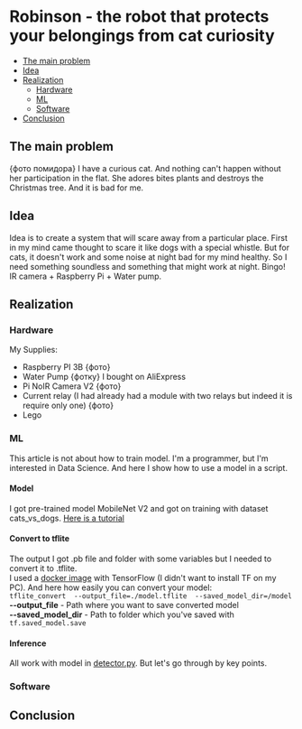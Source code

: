 # Robinson - the robot that protects your belongings from cat curiosity

* [The main problem](#the-main-problem)
* [Idea](#idea)
* [Realization](#realization)
  * [Hardware](#hardware)
  * [ML](#ml)
  * [Software](#software)
* [Conclusion](#conclusion)

## The main problem
{фото помидора}
I have a curious cat. And nothing can't happen without her participation in the flat. She adores bites plants and destroys the Christmas tree. And it is bad for me.
## Idea
Idea is to create a system that will scare away from a particular place. First in my mind came thought to scare it like dogs with a special whistle. But for cats, it doesn't work and some noise at night bad for my mind healthy.
So I need something soundless and something that might work at night. Bingo! IR camera + Raspberry Pi + Water pump.
## Realization
### Hardware
My Supplies:
 * Raspberry PI 3B {фото}
 * Water Pump {фотку} I bought on AliExpress
 * Pi NoIR Camera V2 {фото}
 * Current relay (I had already had a module with two relays but indeed it is require only one) {фото}
 * Lego
### ML
This article is not about how to train model. I'm a programmer, but I'm interested in Data Science. And here I show how to use a model in a script.
#### Model
I got pre-trained model MobileNet V2 and got on training with dataset cats_vs_dogs. [Here is a tutorial](https://www.tensorflow.org/tutorials/images/transfer_learning)
#### Convert to tflite 
The output I got .pb file and folder with some variables but I needed to convert it to .tflite.\
I used a [docker image](https://hub.docker.com/r/tensorflow/tensorflow/) with TensorFlow (I didn't want to install TF on my PC). And here how easily you can convert your model:\
`tflite_convert  --output_file=./model.tflite  --saved_model_dir=/model`\
**--output_file** - Path where you want to save converted model\
**--saved_model_dir** - Path to folder which you've saved with `tf.saved_model.save`
#### Inference
All work with model in [detector.py](./detector.py). But let's go through by key points.

### Software

## Conclusion